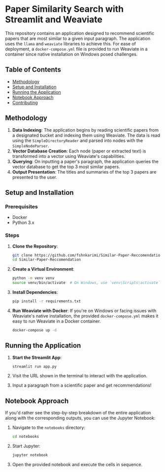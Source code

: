 # Paper Similarity Search with Streamlit and Weaviate

This repository contains an application designed to recommend scientific papers that are most similar to a given input paragraph. The application uses the `llama` and `weaviate` libraries to achieve this. For ease of deployment, a `docker-compose.yml` file is provided to run Weaviate in a container since native installation on Windows posed challenges.

## Table of Contents
- [Methodology](#methodology)
- [Setup and Installation](#setup-and-installation)
- [Running the Application](#running-the-application)
- [Notebook Approach](#notebook-approach)
- [Contributing](#contributing)

## Methodology
1. **Data Indexing**: The application begins by reading scientific papers from a designated bucket and indexing them using Weaviate. The data is read using the `SimpleDirectoryReader` and parsed into nodes with the `SimpleNodeParser`.
2. **Vector Database Creation**: Each node (paper or extracted text) is transformed into a vector using Weaviate's capabilities.
3. **Querying**: On inputting a paper's paragraph, the application queries the vector database to get the top 3 most similar papers.
4. **Output Presentation**: The titles and summaries of the top 3 papers are presented to the user.

## Setup and Installation

### Prerequisites
- Docker
- Python 3.x

### Steps
1. **Clone the Repository**:
    ```bash
    git clone https://github.com/fshnkarimi/Similar-Paper-Reccomendation.git
    cd Similar-Paper-Reccomendation
    ```

2. **Create a Virtual Environment**:
    ```bash
    python -m venv venv
    source venv/bin/activate  # On Windows, use `venv\Scripts\activate`
    ```

3. **Install Dependencies**:
    ```bash
    pip install -r requirements.txt
    ```

4. **Run Weaviate with Docker**:
   If you're on Windows or facing issues with Weaviate's native installation, the provided `docker-compose.yml` makes it easy to run Weaviate in a Docker container.
    ```bash
    docker-compose up -d
    ```

## Running the Application
1. **Start the Streamlit App**:
    ```bash
    streamlit run app.py
    ```

2. Visit the URL shown in the terminal to interact with the application.

3. Input a paragraph from a scientific paper and get recommendations!

## Notebook Approach
If you'd rather see the step-by-step breakdown of the entire application along with the corresponding outputs, you can use the Jupyter Notebook:
1. Navigate to the `notebooks` directory:
    ```bash
    cd notebooks
    ```

2. Start Jupyter:
    ```bash
    jupyter notebook
    ```

3. Open the provided notebook and execute the cells in sequence.

